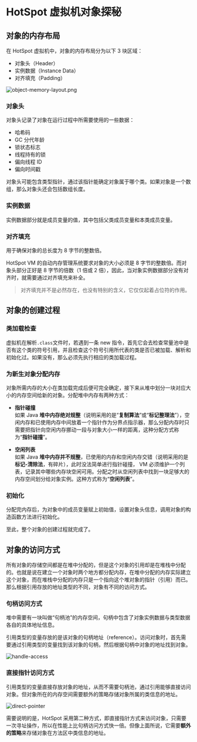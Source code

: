 # HotSpot 虚拟机对象探秘

## 对象的内存布局

在 HotSpot 虚拟机中，对象的内存布局分为以下 3 块区域：

- 对象头（Header）
- 实例数据（Instance Data）
- 对齐填充（Padding）

![object-memory-layout.png](../images/object-memory-layout.png)

### 对象头

对象头记录了对象在运行过程中所需要使用的一些数据：

- 哈希码
- GC 分代年龄
- 锁状态标志
- 线程持有的锁
- 偏向线程 ID
- 偏向时间戳

对象头可能包含类型指针，通过该指针能确定对象属于哪个类。如果对象是一个数组，那么对象头还会包括数组长度。

### 实例数据

实例数据部分就是成员变量的值，其中包括父类成员变量和本类成员变量。

### 对齐填充

用于确保对象的总长度为 8 字节的整数倍。

HotSpot VM 的自动内存管理系统要求对象的大小必须是 8 字节的整数倍。而对象头部分正好是 8 字节的倍数（1 倍或 2 倍），因此，当对象实例数据部分没有对齐时，就需要通过对齐填充来补全。

> 对齐填充并不是必然存在，也没有特别的含义，它仅仅起着占位符的作用。

## 对象的创建过程

### 类加载检查

虚拟机在解析`.class`文件时，若遇到一条 new 指令，首先它会去检查常量池中是否有这个类的符号引用，并且检查这个符号引用所代表的类是否已被加载、解析和初始化过。如果没有，那么必须先执行相应的类加载过程。

### 为新生对象分配内存

对象所需内存的大小在类加载完成后便可完全确定，接下来从堆中划分一块对应大小的内存空间给新的对象。分配堆中内存有两种方式：

- **指针碰撞**<br>
  如果 Java **堆中内存绝对规整**（说明采用的是“**复制算法**”或“**标记整理法**”），空闲内存和已使用内存中间放着一个指针作为分界点指示器，那么分配内存时只需要把指针向空闲内存挪动一段与对象大小一样的距离，这种分配方式称为“**指针碰撞**”。

- **空闲列表**<br>
  如果 Java **堆中内存并不规整**，已使用的内存和空闲内存交错（说明采用的是**标记-清除法**，有碎片），此时没法简单进行指针碰撞， VM 必须维护一个列表，记录其中哪些内存块空闲可用。分配之时从空闲列表中找到一块足够大的内存空间划分给对象实例。这种方式称为“**空闲列表**”。

### 初始化

分配完内存后，为对象中的成员变量赋上初始值，设置对象头信息，调用对象的构造函数方法进行初始化。

至此，整个对象的创建过程就完成了。

## 对象的访问方式

所有对象的存储空间都是在堆中分配的，但是这个对象的引用却是在堆栈中分配的。也就是说在建立一个对象时两个地方都分配内存，在堆中分配的内存实际建立这个对象，而在堆栈中分配的内存只是一个指向这个堆对象的指针（引用）而已。 那么根据引用存放的地址类型的不同，对象有不同的访问方式。

### 句柄访问方式

堆中需要有一块叫做“句柄池”的内存空间，句柄中包含了对象实例数据与类型数据各自的具体地址信息。

引用类型的变量存放的是该对象的句柄地址（reference）。访问对象时，首先需要通过引用类型的变量找到该对象的句柄，然后根据句柄中对象的地址找到对象。

![handle-access](../images/handle-access.jpg)

### 直接指针访问方式

引用类型的变量直接存放对象的地址，从而不需要句柄池，通过引用能够直接访问对象。但对象所在的内存空间需要额外的策略存储对象所属的类信息的地址。

![direct-pointer](../images/direct-pointer.jpg)

需要说明的是，HotSpot 采用第二种方式，即直接指针方式来访问对象，只需要一次寻址操作，所以在性能上比句柄访问方式快一倍。但像上面所说，它需要**额外的策略**来存储对象在方法区中类信息的地址。
